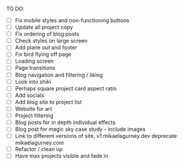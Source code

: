 TO DO:

- [ ] Fix mobile styles and non-functioning buttons
- [ ] Update all project copy
- [ ] Fix ordering of blog posts
- [ ] Check styles on large screen
- [ ] Add plane out and footer
- [ ] Fix bird flying off page
- [ ] Loading screen
- [ ] Page transitions
- [ ] Blog navigation and filtering / liking 
- [ ] Look into shiki
- [ ] Perhaps square project card aspect ratio
- [ ] Add socials
- [ ] Add blog site to project list
- [ ] Website for art
- [ ] Project filtering
- [ ] Blog posts for in depth individual effects
- [ ] Blog post for magic sky case study - include images 
- [ ] Link to different versions of site, v1.mikaelagurney.dev deprecate mikaelagurney.com
- [ ] Refactor / clean up
- [ ] Have max projects visible and fade in
